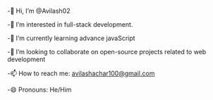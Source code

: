 -👋 Hi, I’m @Avilash02 

-👀 I’m interested in full-stack development.

-🌱 I’m currently learning advance javaScript 

-💞️ I’m looking to collaborate on open-source projects related to web development

-📫 How to reach me: avilashachar100@gmail.com

-😄 Pronouns: He/Him
<!---
Avilash02/Avilash02 is a ✨ special ✨ repository because its `README.md` (this file) appears on your GitHub profile.
You can click the Preview link to take a look at your changes.
--->
